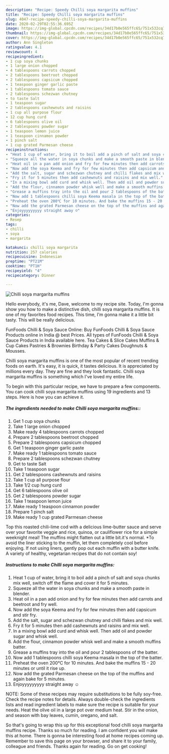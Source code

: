 ```yaml
---
description: "Recipe: Speedy Chilli soya margarita muffins"
title: "Recipe: Speedy Chilli soya margarita muffins"
slug: 4047-recipe-speedy-chilli-soya-margarita-muffins
date: 2020-02-29T02:55:36.695Z
image: https://img-global.cpcdn.com/recipes/34d17b0e565ffc65/751x532cq70/chilli-soya-margarita-muffins-recipe-main-photo.jpg
thumbnail: https://img-global.cpcdn.com/recipes/34d17b0e565ffc65/751x532cq70/chilli-soya-margarita-muffins-recipe-main-photo.jpg
cover: https://img-global.cpcdn.com/recipes/34d17b0e565ffc65/751x532cq70/chilli-soya-margarita-muffins-recipe-main-photo.jpg
author: Ann Singleton
ratingvalue: 4.1
reviewcount: 4
recipeingredient:
- 1 cup soya chunks
- 1 large onion chopped
- 4 tablespoons carrots chopped
- 2 tablespoons beetroot chopped
- 2 tablespoons capsicum chopped
- 1 teaspoon ginger garlic paste
- 1 tablespoons tomato sauce
- 2 tablespoons schezwan chutney
- to taste Salt
- 1 teaspoon sugar
- 2 tablespoons cashewnuts and raisins
- 1 cup all purpose flour
- 12 cup hung curd
- 6 tablespoons olive oil
- 2 tablespoons powder sugar
- 1 teaspoon lemon juice
- 1 teaspoon cinnamon powder
- 1 pinch salt
- 1 cup grated Parmesan cheese
recipeinstructions:
- "Heat 1 cup of water, bring it to boil add a pinch of salt and soya chunks mix well, switch off the flame and cover it for 5 minutes."
- "Squeeze all the water in soya chunks and make a smooth paste in blender."
- "Heat oil in a pan add onion and fry for few minutes then add carrots and beetroot and fry well."
- "Now add the soya Keema and fry for few minutes then add capsicum and stir fry."
- "Add the salt, sugar and schezwan chutney and chilli flakes and mix well."
- "Fry it for 5 minutes then add cashewnuts and raisins and mix well."
- "In a mixing bowl add curd and whisk well. Then add oil and powder sugar and whisk well."
- "Add the flour, cinnamon powder whisk well and make a smooth muffins batter."
- "Grease a muffins tray into the oil and pour 2 tablespoons of the batter."
- "Now add 1 tablespoons chilli soya Keema masala in the top of the batter."
- "Preheat the oven 200℃ for 10 minutes. And bake the muffins 15 - 20 minutes or until it rise up."
- "Now add the grated Parmesan cheese on the top of the muffins and again bake for 5 minutes."
- "Enjoyyyyyyyyy straight away ☺️"
categories:
- Resep
tags:
- chilli
- soya
- margarita

katakunci: chilli soya margarita
nutrition: 257 calories
recipecuisine: Indonesian
preptime: "PT21M"
cooktime: "PT1H"
recipeyield: "4"
recipecategory: Dinner

---
```



![Chilli soya margarita muffins](https://img-global.cpcdn.com/recipes/34d17b0e565ffc65/751x532cq70/chilli-soya-margarita-muffins-recipe-main-photo.jpg)

Hello everybody, it's me, Dave, welcome to my recipe site. Today, I'm gonna show you how to make a distinctive dish, chilli soya margarita muffins. It is one of my favorites food recipes. This time, I'm gonna make it a little bit tasty. This will be really delicious.

FunFoods Chilli &amp; Soya Sauce Online: Buy FunFoods Chilli &amp; Soya Sauce Products online in India @ best Prices. All types of FunFoods Chilli &amp; Soya Sauce Products in India available here. Tea Cakes &amp; Slice Cakes Muffins &amp; Cup Cakes Pastries &amp; Brownies Birthday &amp; Party Cakes Doughnuts &amp; Mousses.

Chilli soya margarita muffins is one of the most popular of recent trending foods on earth. It's easy, it is quick, it tastes delicious. It is appreciated by millions every day. They are fine and they look fantastic. Chilli soya margarita muffins is something which I've loved my entire life.


To begin with this particular recipe, we have to prepare a few components. You can cook chilli soya margarita muffins using 19 ingredients and 13 steps. Here is how you can achieve it.

##### The ingredients needed to make Chilli soya margarita muffins::

1. Get 1 cup soya chunks
1. Take 1 large onion chopped
1. Make ready 4 tablespoons carrots chopped
1. Prepare 2 tablespoons beetroot chopped
1. Prepare 2 tablespoons capsicum chopped
1. Get 1 teaspoon ginger garlic paste
1. Make ready 1 tablespoons tomato sauce
1. Prepare 2 tablespoons schezwan chutney
1. Get to taste Salt
1. Take 1 teaspoon sugar
1. Get 2 tablespoons cashewnuts and raisins
1. Take 1 cup all purpose flour
1. Take 1/2 cup hung curd
1. Get 6 tablespoons olive oil
1. Get 2 tablespoons powder sugar
1. Take 1 teaspoon lemon juice
1. Make ready 1 teaspoon cinnamon powder
1. Prepare 1 pinch salt
1. Make ready 1 cup grated Parmesan cheese


Top this roasted chili-lime cod with a delicious lime-butter sauce and serve over your favorite veggie and rice, quinoa, or cauliflower rice for a simple weeknight meal! The muffins might flatten out a little bit.it&#39;s normal. *To avoid the liner sticking to the muffin, let them completely cool before enjoying. If not using liners, gently pop out each muffin with a butter knife. A variety of healthy, vegetarian recipes that do not contain soy! 

##### Instructions to make Chilli soya margarita muffins:

1. Heat 1 cup of water, bring it to boil add a pinch of salt and soya chunks mix well, switch off the flame and cover it for 5 minutes.
1. Squeeze all the water in soya chunks and make a smooth paste in blender.
1. Heat oil in a pan add onion and fry for few minutes then add carrots and beetroot and fry well.
1. Now add the soya Keema and fry for few minutes then add capsicum and stir fry.
1. Add the salt, sugar and schezwan chutney and chilli flakes and mix well.
1. Fry it for 5 minutes then add cashewnuts and raisins and mix well.
1. In a mixing bowl add curd and whisk well. Then add oil and powder sugar and whisk well.
1. Add the flour, cinnamon powder whisk well and make a smooth muffins batter.
1. Grease a muffins tray into the oil and pour 2 tablespoons of the batter.
1. Now add 1 tablespoons chilli soya Keema masala in the top of the batter.
1. Preheat the oven 200℃ for 10 minutes. And bake the muffins 15 - 20 minutes or until it rise up.
1. Now add the grated Parmesan cheese on the top of the muffins and again bake for 5 minutes.
1. Enjoyyyyyyyyy straight away ☺️


NOTE: Some of these recipes may require substitutions to be fully soy-free. Check the recipe notes for details. Always double-check the ingredients lists and read ingredient labels to make sure the recipe is suitable for your needs. Heat the olive oil in a large pot over medium heat. Stir in the onion, and season with bay leaves, cumin, oregano, and salt. 

So that's going to wrap this up for this exceptional food chilli soya margarita muffins recipe. Thanks so much for reading. I am confident you will make this at home. There is gonna be interesting food at home recipes coming up. Remember to save this page on your browser, and share it to your family, colleague and friends. Thanks again for reading. Go on get cooking!
